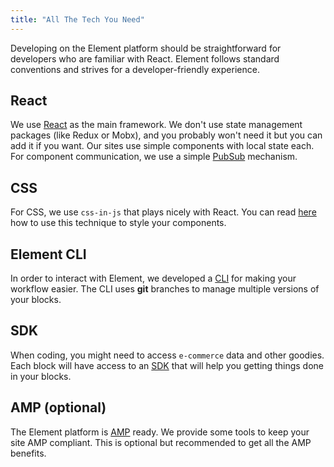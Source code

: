 ```yaml
---
title: "All The Tech You Need"
---
```


Developing on the Element platform should be straightforward for developers who are familiar with React. Element follows standard conventions and strives for a developer-friendly experience.

## React

We use [React](https://reactjs.org/) as the main framework. We don't use state management packages (like Redux or Mobx), and 
you probably won't need it but you can add it if you want. Our sites use simple components with local state each. For component communication, we use a simple 
[PubSub](/how-to/communicate-between-blocks) mechanism.

## CSS

For CSS, we use `css-in-js` that plays nicely with React. You can read [here](/how-to/style-a-block-with-aphrodite) how to use
this technique to style your components.

## Element CLI

In order to interact with Element, we developed a [CLI](../../how-to/env-setup) for making your workflow easier. The CLI uses **git** branches to manage
multiple versions of your blocks.

## SDK

When coding, you might need to access `e-commerce` data and other goodies. Each block will have access to an [SDK](/references/sdk) that will help you 
getting things done in your blocks.

## AMP (optional)

The Element platform is [AMP](https://amp.dev/documentation/) ready. We provide some tools to keep your site AMP compliant. This is optional but recommended
to get all the AMP benefits.